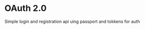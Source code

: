 <h1>OAuth 2.0</h1>

<p>
    Simple login and registration api uing passport and tokkens for auth 
</p>
